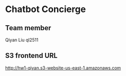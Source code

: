 # Chatbot Concierge #

## Team member ##
Qiyan Liu
ql2511

## S3 frontend URL ##
http://hw1-qiyan.s3-website-us-east-1.amazonaws.com
